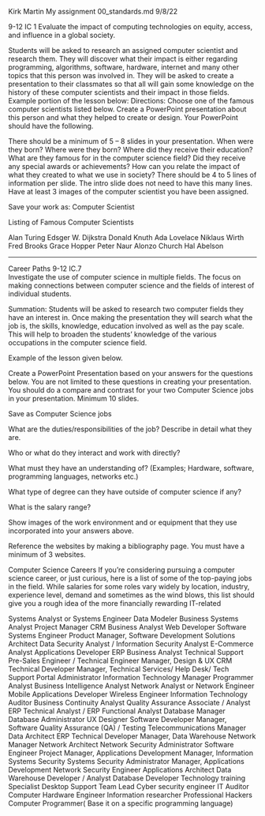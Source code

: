 Kirk Martin
My assignment 00_standards.md
9/8/22

9-12 IC 1  Evaluate the impact of computing technologies on equity, access, and influence in a global society.

Students will be asked to research an assigned computer scientist and research them. They will discover what their impact is either regarding programming, algorithms, software, hardware, internet and many other topics that this person was involved in. They will be asked to create a presentation to their classmates so that all will gain some knowledge on the history of these computer scientists and their impact in those fields.
Example portion of the lesson  below:
Directions: Choose one of the famous computer scientists listed below. Create a PowerPoint presentation about this person and what they helped to create or design. Your PowerPoint should have the following.

There should be a minimum of 5 – 8 slides in your presentation.
When were they born? Where were they born?
Where did they receive their education?
What are they famous for in the computer science field?
Did they receive any special awards or achievements? 
How can you relate the impact of what they created to what we use in society?
There should be 4 to 5 lines of information per slide. The intro slide does not need to have this many lines.
Have at least 3 images of the computer scientist you have been assigned.

Save your work as: Computer Scientist

Listing of Famous Computer Scientists

Alan Turing
Edsger W. Dijkstra
Donald Knuth
Ada Lovelace
Niklaus Wirth
Fred Brooks
Grace Hopper
Peter Naur
Alonzo Church
Hal Abelson

**************************************************************************************************
Career Paths 9-12 IC.7  
Investigate the use of computer science in multiple fields. The focus on making connections between computer science and the fields of interest of individual students.

Summation: Students will be asked to research two computer fields they have an interest in. Once making the presentation they will search what the job is, the skills, knowledge, education involved as well as the pay scale. This will help to broaden the students’ knowledge of the various occupations in the computer science field.

Example of the lesson given below.

Create a PowerPoint Presentation based on your answers for the questions below. You are not limited to these questions in creating your presentation. You should do a compare and contrast for your two Computer Science jobs in your presentation.
Minimum 10 slides. 

Save as Computer Science jobs

What are the duties/responsibilities of the job? Describe in detail what they are.

Who or what do they interact and work with directly?

What must they have an understanding of?  (Examples; Hardware, software, programming languages, networks etc.)

What type of degree can they have outside of computer science if any?

What is the salary range?

Show images of the work environment and or equipment that they use incorporated into your answers above.

Reference the websites by making a bibliography page. You must have a minimum of 3 websites.


Computer Science Careers
If you’re considering pursuing a computer science career, or just curious, here is a list of some of the top-paying jobs in the field. While salaries for some roles vary widely by location, industry, experience level, demand and sometimes as the wind blows, this list should give you a rough idea of the more financially rewarding IT-related

Systems Analyst or Systems Engineer
 Data Modeler
Business Systems Analyst
Project Manager
CRM Business Analyst
Web Developer
Software Systems Engineer
Product Manager, Software Development
Solutions Architect
Data Security Analyst / Information Security Analyst
E-Commerce Analyst
Applications Developer
ERP Business Analyst
Technical Support
Pre-Sales Engineer / Technical Engineer
Manager, Design & UX
CRM Technical Developer
Manager, Technical Services/ Help Desk/ Tech Support
Portal Administrator
Information Technology Manager
Programmer Analyst
Business Intelligence Analyst
Network Analyst or Network Engineer
Mobile Applications Developer
Wireless Engineer
Information Technology Auditor
Business Continuity Analyst
Quality Assurance Associate / Analyst
ERP Technical Analyst / ERP Functional Analyst
Database Manager
Database Administrator
UX Designer
Software Developer
Manager, Software Quality Assurance (QA) / Testing
Telecommunications Manager
Data Architect
ERP Technical Developer
Manager, Data Warehouse
Network Manager
Network Architect
Network Security Administrator
Software Engineer
Project Manager, Applications Development
Manager, Information Systems Security
Systems Security Administrator
Manager, Applications Development
Network Security Engineer
Applications Architect
Data Warehouse Developer / Analyst
Database Developer
Technology training Specialist
Desktop Support Team Lead
Cyber security engineer
IT Auditor
Computer Hardware Engineer
Information researcher
Professional Hackers
Computer Programmer( Base it on a specific programming language)


